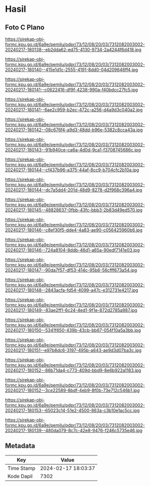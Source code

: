 # Hasil

## Foto C Plano

https://sirekap-obj-formc.kpu.go.id/6a9e/pemilu/pdpr/73/12/08/20/03/7312082003002-20240217-180138--eb2dda62-ed75-4130-9734-2a4244f6d418.jpg

https://sirekap-obj-formc.kpu.go.id/6a9e/pemilu/pdpr/73/12/08/20/03/7312082003002-20240217-180140--415e1d1c-2555-4191-8dd0-04d209646ff4.jpg

https://sirekap-obj-formc.kpu.go.id/6a9e/pemilu/pdpr/73/12/08/20/03/7312082003002-20240217-180141--c0622416-df9f-4238-990a-f40bdcc27fc5.jpg

https://sirekap-obj-formc.kpu.go.id/6a9e/pemilu/pdpr/73/12/08/20/03/7312082003002-20240217-180141--6ae2c959-b2ec-472c-a256-d4a9d3c040a2.jpg

https://sirekap-obj-formc.kpu.go.id/6a9e/pemilu/pdpr/73/12/08/20/03/7312082003002-20240217-180142--08c676f4-a9d3-48dd-b96e-5382c8cca43a.jpg

https://sirekap-obj-formc.kpu.go.id/6a9e/pemilu/pdpr/73/12/08/20/03/7312082003002-20240217-180143--91b940ce-ca6a-4d0d-9ca1-f3708745686c.jpg

https://sirekap-obj-formc.kpu.go.id/6a9e/pemilu/pdpr/73/12/08/20/03/7312082003002-20240217-180144--cf437b96-a375-44af-8cc9-b704cfc2b10a.jpg

https://sirekap-obj-formc.kpu.go.id/6a9e/pemilu/pdpr/73/12/08/20/03/7312082003002-20240217-180144--dc7a5dd4-201d-48d9-8278-d2f968c396a4.jpg

https://sirekap-obj-formc.kpu.go.id/6a9e/pemilu/pdpr/73/12/08/20/03/7312082003002-20240217-180145--48828637-0fbb-43fc-bbb3-2b83d49ed570.jpg

https://sirekap-obj-formc.kpu.go.id/6a9e/pemilu/pdpr/73/12/08/20/03/7312082003002-20240217-180146--c8ef30f5-dde4-4a83-ae90-c056425960b6.jpg

https://sirekap-obj-formc.kpu.go.id/6a9e/pemilu/pdpr/73/12/08/20/03/7312082003002-20240217-180146--724a8104-8ddb-46d1-a65a-90edf7141e03.jpg

https://sirekap-obj-formc.kpu.go.id/6a9e/pemilu/pdpr/73/12/08/20/03/7312082003002-20240217-180147--90da7f57-df53-414c-95b6-56cfff673a54.jpg

https://sirekap-obj-formc.kpu.go.id/6a9e/pemilu/pdpr/73/12/08/20/03/7312082003002-20240217-180148--2843acfa-fd54-4099-a47c-e312731e4217.jpg

https://sirekap-obj-formc.kpu.go.id/6a9e/pemilu/pdpr/73/12/08/20/03/7312082003002-20240217-180149--83ae2ff1-6c24-4ed1-9f1e-872d2785a987.jpg

https://sirekap-obj-formc.kpu.go.id/6a9e/pemilu/pdpr/73/12/08/20/03/7312082003002-20240217-180150--5341f650-439b-43cb-bb67-054f10a5a3bb.jpg

https://sirekap-obj-formc.kpu.go.id/6a9e/pemilu/pdpr/73/12/08/20/03/7312082003002-20240217-180151--e97b8dc6-3197-495b-a643-ae9d3d07ba3c.jpg

https://sirekap-obj-formc.kpu.go.id/6a9e/pemilu/pdpr/73/12/08/20/03/7312082003002-20240217-180152--86b71da4-c773-409d-bbd9-8e6b922a1183.jpg

https://sirekap-obj-formc.kpu.go.id/6a9e/pemilu/pdpr/73/12/08/20/03/7312082003002-20240217-180152--3ce22589-8bdf-4eb9-8f0b-73e712c546b1.jpg

https://sirekap-obj-formc.kpu.go.id/6a9e/pemilu/pdpr/73/12/08/20/03/7312082003002-20240217-180153--65023c14-51e2-4500-863a-c3b10e1ac5cc.jpg

https://sirekap-obj-formc.kpu.go.id/6a9e/pemilu/pdpr/73/12/08/20/03/7312082003002-20240217-180139--480da079-8c7c-42e8-9476-f246c5735e46.jpg


## Metadata

| Key        | Value               |
| ---------- | ------------------- |
| Time Stamp | 2024-02-17 18:03:37 |
| Kode Dapil | 7302                |



